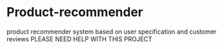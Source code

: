 # Product-recommender
product recommender system based on user specification and customer reviews
PLEASE NEED HELP WITH THIS PROJECT
